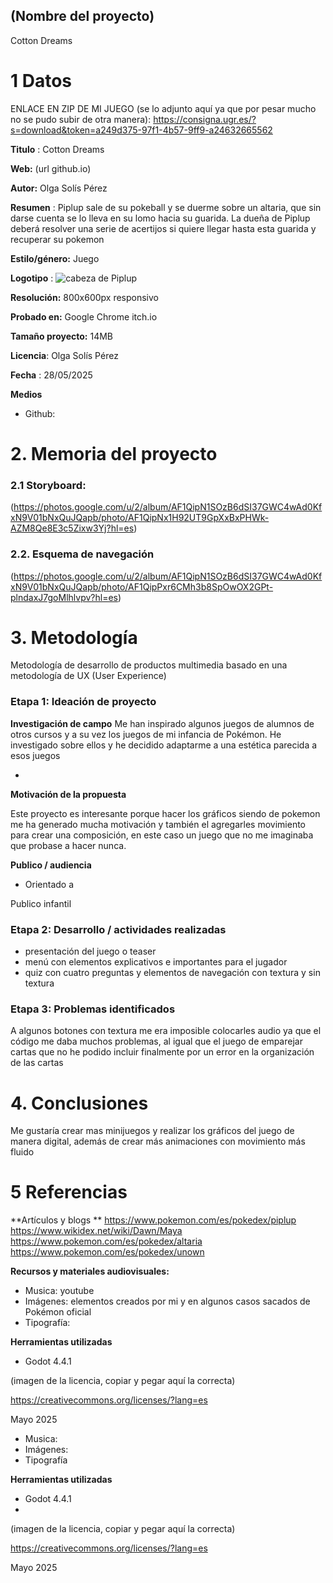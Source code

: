 ## (Nombre del proyecto)

Cotton Dreams



# 1 Datos 

ENLACE EN ZIP DE MI JUEGO (se lo adjunto aquí ya que por pesar mucho no se pudo subir de otra manera):
 https://consigna.ugr.es/?s=download&token=a249d375-97f1-4b57-9ff9-a24632665562

**Titulo** : Cotton Dreams

**Web:**   (url github.io)

**Autor:**  Olga Solís Pérez

**Resumen** : Piplup sale de su pokeball y se duerme sobre un altaria, que sin darse cuenta se lo lleva en su lomo hacia su guarida. La dueña de Piplup deberá resolver una serie de acertijos si quiere llegar hasta esta guarida y recuperar su pokemon

**Estilo/género:** Juego 

**Logotipo** : ![cabeza de Piplup](https://photos.app.goo.gl/br6GnnQCNiuUGkxn6)



**Resolución:** 800x600px responsivo

**Probado en:**   Google Chrome itch.io

**Tamaño proyecto:** 14MB 

**Licencia**: Olga Solís Pérez

**Fecha** : 28/05/2025

**Medios** 

- Github:




# 2. Memoria del proyecto 

### 2.1 Storyboard:
(https://photos.google.com/u/2/album/AF1QipN1SOzB6dSI37GWC4wAd0KfxN9V01bNxQuJQapb/photo/AF1QipNx1H92UT9GpXxBxPHWk-AZM8Qe8E3c5Zixw3Yj?hl=es)







### 2.2. Esquema de navegación 

(https://photos.google.com/u/2/album/AF1QipN1SOzB6dSI37GWC4wAd0KfxN9V01bNxQuJQapb/photo/AF1QipPxr6CMh3b8SpOwOX2GPt-plndaxJ7goMlhlvpv?hl=es)








# 3. Metodología

Metodología de desarrollo de productos multimedia basado en una metodología de UX (User Experience)



### Etapa 1: Ideación de proyecto

**Investigación de campo** Me han inspirado algunos juegos de alumnos de otros cursos y a su vez los juegos de mi infancia de Pokémon. He investigado sobre ellos y he decidido adaptarme a una estética parecida a esos juegos

- 



**Motivación de la propuesta** 

Este  proyecto es interesante porque hacer los gráficos siendo de pokemon me ha generado mucha motivación y también el agregarles movimiento para crear una composición, en este caso un juego que no me imaginaba que probase a hacer nunca.



**Publico / audiencia**

- Orientado a 

Publico infantil



### Etapa 2: Desarrollo / actividades realizadas



- presentación del juego o teaser
- menú con elementos explicativos e importantes para el jugador 
- quiz con cuatro preguntas y elementos de navegación con textura y sin textura





### Etapa 3: Problemas identificados

A algunos botones con textura me era imposible colocarles audio ya que el código me daba muchos problemas, al igual que el juego de emparejar cartas que no he podido incluir finalmente por un error en la organización de las cartas



# 4. Conclusiones 


Me gustaría crear mas minijuegos y realizar los gráficos del juego de manera digital, además de crear más animaciones con movimiento más fluido






# 5 Referencias 

**Artículos y blogs ** 
https://www.pokemon.com/es/pokedex/piplup
https://www.wikidex.net/wiki/Dawn/Maya
https://www.pokemon.com/es/pokedex/altaria
https://www.pokemon.com/es/pokedex/unown

**Recursos y materiales audiovisuales:**

* Musica:  youtube
* Imágenes:  elementos creados por mi y en algunos casos sacados de Pokémon oficial
* Tipografía:

**Herramientas utilizadas**

- Godot 4.4.1




(imagen de la licencia, copiar y pegar aquí la correcta)

https://creativecommons.org/licenses/?lang=es

Mayo 2025
















* Musica:  
* Imágenes:  
* Tipografía

**Herramientas utilizadas**

- Godot 4.4.1
- 



(imagen de la licencia, copiar y pegar aquí la correcta)

https://creativecommons.org/licenses/?lang=es

Mayo 2025
